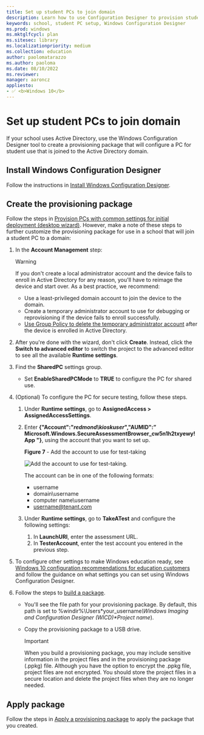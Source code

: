 ```yaml
---
title: Set up student PCs to join domain
description: Learn how to use Configuration Designer to provision student devices to join Active Directory.
keywords: school, student PC setup, Windows Configuration Designer
ms.prod: windows
ms.mktglfcycl: plan
ms.sitesec: library
ms.localizationpriority: medium
ms.collection: education
author: paolomatarazzo
ms.author: paoloma
ms.date: 08/10/2022
ms.reviewer: 
manager: aaroncz
appliesto:
- ✅ <b>Windows 10</b>
---
```


# Set up student PCs to join domain

If your school uses Active Directory, use the Windows Configuration Designer tool to create a provisioning package that will configure a PC for student use that is joined to the Active Directory domain. 

## Install Windows Configuration Designer
Follow the instructions in [Install Windows Configuration Designer](/windows/configuration/provisioning-packages/provisioning-install-icd).

## Create the provisioning package
Follow the steps in [Provision PCs with common settings for initial deployment (desktop wizard)](/windows/configuration/provisioning-packages/provision-pcs-for-initial-deployment). However, make a note of these steps to further customize the provisioning package for use in a school that will join a student PC to a domain:

1. In the **Account Management** step:

    > [!WARNING] 
    > If you don't create a local administrator account and the device fails to enroll in Active Directory for any reason, you'll have to reimage the device and start over. As a best practice, we recommend:
    >   - Use a least-privileged domain account to join the device to the domain.
    >   - Create a temporary administrator account to use for debugging or reprovisioning if the device fails to enroll successfully.
    >   - [Use Group Policy to delete the temporary administrator account](/archive/blogs/canitpro/group-policy-creating-a-standard-local-admin-account) after the device is enrolled in Active Directory.

2. After you're done with the wizard, don't click **Create**. Instead, click the **Switch to advanced editor** to switch the project to the advanced editor to see all the available **Runtime settings**.
3. Find the **SharedPC** settings group.
    - Set **EnableSharedPCMode** to **TRUE** to configure the PC for shared use.
4. (Optional) To configure the PC for secure testing, follow these steps.
   1. Under **Runtime settings**, go to **AssignedAccess > AssignedAccessSettings**.
   2. Enter **{"Account":"*redmond\\kioskuser*","AUMID":” Microsoft.Windows.SecureAssessmentBrowser_cw5n1h2txyewy!App "}**, using the account that you want to set up.

      **Figure 7** - Add the account to use for test-taking

      ![Add the account to use for test-taking.](images/wcd_settings_assignedaccess.png)

      The account can be in one of the following formats:
      - username
      - domain\username
      - computer name\\username
      - username@tenant.com

   3. Under **Runtime settings**, go to **TakeATest** and configure the following settings:
      1. In **LaunchURI**, enter the assessment URL.
      2. In **TesterAccount**, enter the test account you entered in the previous step.

5. To configure other settings to make Windows education ready, see [Windows 10 configuration recommendations for education customers](configure-windows-for-education.md) and follow the guidance on what settings you can set using Windows Configuration Designer.

6. Follow the steps to [build a package](/windows/configuration/provisioning-packages/provisioning-create-package#build-package). 
   - You'll see the file path for your provisioning package. By default, this path is set to %windir%\Users\*your_username<em>\Windows Imaging and Configuration Designer (WICD)\*Project name</em>). 
   - Copy the provisioning package to a USB drive.

     > [!IMPORTANT]
     > When you build a provisioning package, you may include sensitive information in the project files and in the provisioning package (.ppkg) file. Although you have the option to encrypt the .ppkg file, project files are not encrypted. You should store the project files in a secure location and delete the project files when they are no longer needed.


## Apply package
Follow the steps in [Apply a provisioning package](/windows/configuration/provisioning-packages/provisioning-apply-package) to apply the package that you created.



